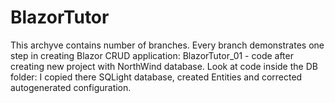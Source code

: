 # BlazorTutor
This archyve contains number of branches. Every branch demonstrates one step in creating Blazor CRUD application:
  BlazorTutor_01 - code after creating new project with NorthWind database. Look at code inside the DB folder: I copied there SQLight database, created Entities and 
                   corrected autogenerated configuration.